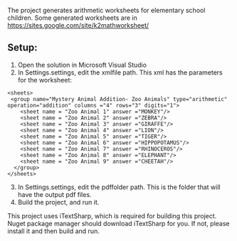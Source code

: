 The project generates arithmetic worksheets for elementary school children.
Some generated worksheets are in https://sites.google.com/site/k2mathworksheet/

## Setup:
1. Open the solution in Microsoft Visual Studio
2. In Settings.settings, edit the xmlfile path. This xml has the parameters for the worksheet:
```
<sheets>
 <group name="Mystery Animal Addition- Zoo Animals" type="arithmetic" operation="addition" columns ="4" rows="3" digits="1">
    <sheet name = "Zoo Animal 1" answer ="MONKEY"/>
    <sheet name = "Zoo Animal 2" answer ="ZEBRA"/>
    <sheet name = "Zoo Animal 3" answer ="GIRAFFE"/>
    <sheet name = "Zoo Animal 4" answer ="LION"/>
    <sheet name = "Zoo Animal 5" answer ="TIGER"/>
    <sheet name = "Zoo Animal 6" answer ="HIPPOPOTAMUS"/>
    <sheet name = "Zoo Animal 7" answer ="RHINOCEROS"/>
    <sheet name = "Zoo Animal 8" answer ="ELEPHANT"/>
    <sheet name = "Zoo Animal 9" answer ="CHEETAH"/>
  </group>
</sheets>
```
3. In Settings.settings, edit the pdffolder path. This is the folder that will have the output pdf files.
4. Build the project, and run it.

This project uses iTextSharp, which is required for building this project. Nuget package manager should download iTextSharp for you. If not, please install it and then build and run.